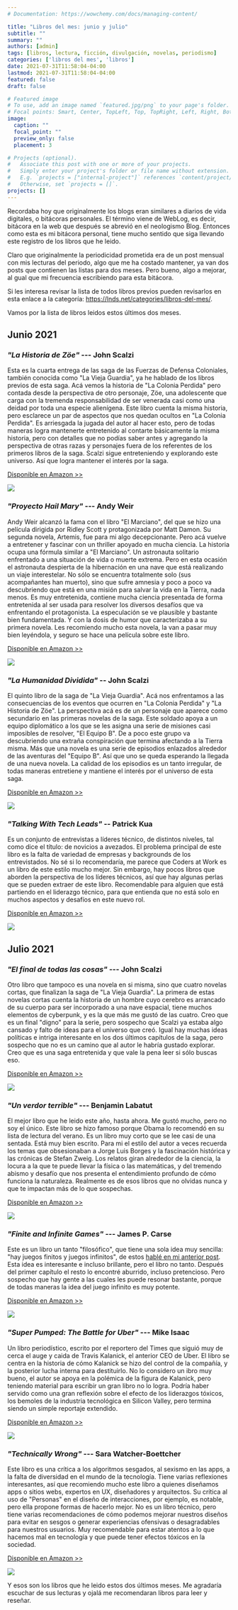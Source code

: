 ```yaml
---
# Documentation: https://wowchemy.com/docs/managing-content/

title: "Libros del mes: junio y julio"
subtitle: ""
summary: ""
authors: [admin]
tags: [libros, lectura, ficción, divulgación, novelas, periodismo]
categories: ['libros del mes', 'libros']
date: 2021-07-31T11:58:04-04:00
lastmod: 2021-07-31T11:58:04-04:00
featured: false
draft: false

# Featured image
# To use, add an image named `featured.jpg/png` to your page's folder.
# Focal points: Smart, Center, TopLeft, Top, TopRight, Left, Right, BottomLeft, Bottom, BottomRight.
image:
  caption: ""
  focal_point: ""
  preview_only: false
  placement: 3

# Projects (optional).
#   Associate this post with one or more of your projects.
#   Simply enter your project's folder or file name without extension.
#   E.g. `projects = ["internal-project"]` references `content/project/deep-learning/index.md`.
#   Otherwise, set `projects = []`.
projects: []
---
```



Recordaba hoy que originalmente los blogs eran similares a diarios de vida digitales, o bitácoras personales. El término viene de WebLog, es decir, bitácora en la web que después se abrevió en el neologismo Blog. Entonces como esta es mi bitácora personal, tiene mucho sentido que siga llevando este registro de los libros que he leido.

Claro que originalmente la periodicidad prometida era de un post mensual con mis lecturas del periodo, algo que me ha costado mantener, ya van dos posts que contienen las listas para dos meses. Pero bueno, algo a mejorar, al gual que mi frecuencia escribiendo para esta bitácora. 

Si les interesa revisar la lista de todos libros previos pueden revisarlos en esta enlace a la categoría: https://lnds.net/categories/libros-del-mes/. 

Vamos por la lista de libros leidos estos últimos dos meses.

## Junio 2021

### _"La Historia de Zöe"_ ---   John Scalzi

Esta es la cuarta entrega de las saga de las Fuerzas de Defensa Coloniales, también conocida como "La Vieja Guardia", ya he hablado de los libros previos de esta saga. Acá vemos la historia de "La Colonia Perdida" pero contada desde la perspectiva de otro personaje, Zöe, una adolescente que carga con la tremenda responsabilidad de ser venerada casi como una deidad por toda una especie alienígena. Este libro cuenta la misma historia, pero esclarece un par de aspectos que nos quedan ocultos en "La Colonia Perdida". Es arriesgada la jugada del autor al hacer esto, pero de todas maneras logra mantenerte entretenido al contarte básicamente la misma historia, pero con detalles que no podías saber antes y agregando la perspectiva de otras razas y personajes fuera de los referentes de los primeros libros de la saga. Scalzi sigue entreteniendo y explorando este universo. Así que logra mantener el interés por la saga. 

[Disponible en Amazon >>](https://amzn.to/3C25p0H)

[![](zoe.jpg)](https://amzn.to/3C25p0H)

### _"Proyecto Hail Mary"_ --- Andy Weir

Andy Weir alcanzó la fama con el libro "El Marciano", del que se hizo una película dirigida por Ridley Scott y protagonizada por Matt Damon. Su segunda novela, Artemis, fue para mi algo decepcionante. Pero acá vuelve a entretener y fascinar con un thriller apoyado en mucha ciencia. La historia ocupa una fórmula similar a "El Marciano". Un astronauta solitario enfrentado a una situación de vida o muerte extrema. Pero en esta ocasión el astronauta despierta de la hibernación en una nave que está realizando un viaje interestelar. No sólo se encuentra totalmente solo (sus acompañantes han muerto), sino que sufre amnesia y poco a poco va descubriendo que está en una misión para salvar la vida en la Tierra, nada menos. Es muy entretenida, contiene mucha ciencia presentada de forma entretenida al ser usada para resolver los diversos desafíos que va enfrentando el protagonista. La especulación se ve plausible y bastante bien fundamentada. Y con la dosis de humor que caracterizaba a su primera novela. Les recomiendo mucho esta novela, la van a pasar muy bien leyéndola, y seguro se hace una película sobre este libro.

[Disponible en Amazon >>](https://amzn.to/3lkNufM)

[![](hailmary.jpg)](https://amzn.to/3lkNufM)

### _"La Humanidad Dividida"_ -- John Scalzi

El quinto libro de la saga de "La Vieja Guardia". Acá nos enfrentamos a las consecuencias de los eventos que ocurren en "La Colonia Perdida" y "La Historia de Zöe". La perspectiva acá es de un personaje que aparece como secundario en las primeras novelas de la saga. Este soldado apoya a un equipo diplomático a los que se les asigna una serie de misiones casi imposibles de resolver, "El Equipo B". De a poco este grupo va descubriendo una extraña conspiración que termina afectando a la Tierra misma. Más que una novela es una serie de episodios enlazados alrededor de las aventuras del "Equipo B". Así que uno se queda esperando la llegada de una nueva novela. La calidad de los episodios es un tanto irregular, de todas maneras entretiene y mantiene el interés por el universo de esta saga.

[Disponible en Amazon >>](https://amzn.to/2Vlshrl)

[![](humanidad.jpg)](https://amzn.to/2Vlshrl)

### _"Talking With Tech Leads"_ -- Patrick Kua

Es un conjunto de entrevistas a líderes técnico, de distintos niveles, tal como dice el título: de novicios a avezados. El problema principal de este libro es la falta de variedad de empresas y backgrounds de los entrevistados. No sé si lo recomendaría, me parece que Coders at Work es un libro de este estilo mucho mejor. Sin embargo, hay pocos libros que aborden la perspectiva de los líderes técnicos, así que hay algunas perlas que se pueden extraer de este libro. Recomendable para alguien que está partiendo en el liderazgo técnico, para que entienda que no está solo en muchos aspectos y desafíos en este nuevo rol.

[Disponible en Amazon >>](https://amzn.to/3fe2to8)

[![](talking.jpg)](https://amzn.to/3fe2to8)

## Julio 2021

### _"El final de todas las cosas"_ --- John Scalzi

Otro libro que tampoco es una novela en si misma, sino que cuatro novelas cortas, que finalizan la saga de "La Vieja Guardia". La primera de estas novelas cortas cuenta la historia de un hombre cuyo cerebro es arrancado de su cuerpo para ser incorporado a una nave espacial, tiene muchos elementos de cyberpunk, y es la que más me gustó de las cuatro. Creo que es un final "digno" para la serie, pero sospecho que Scalzi ya estaba algo cansado y falto de ideas para el universo que creó. Igual hay muchas ideas políticas e intriga interesante en los dos últimos capítulos de la saga, pero sospecho que no es un camino que al autor le habría gustado explorar. Creo que es una saga entretenida y que vale la pena leer si sólo buscas eso.

[Disponible en Amazon >>](https://amzn.to/37aBYLJ)

[![](final.jpg)](https://amzn.to/37aBYLJ)

### _"Un verdor terrible"_ --- Benjamin Labatut

El mejor libro que he leido este año, hasta ahora. Me gustó mucho, pero no soy el único. Este libro se hizo famoso porque Obama lo recomendó en su lista de lectura del verano. Es un libro muy corto que se lee casi de una sentada. Está muy bien escrito. Para mi el estilo del autor a veces recuerda los temas que obsesionaban a Jorge Luis Borges y la fascinación histórica y las crónicas de Stefan Zweig. Los relatos giran alrededor de la ciencia, la locura a la que te puede llevar la física o las matemáticas, y del tremendo abismo y desafío que nos presenta el entendimiento profundo de cómo funciona la naturaleza. Realmente es de esos libros que no olvidas nunca y que te impactan más de lo que sospechas.

[Disponible en Amazon >>](https://amzn.to/3fciqLt)

[![](verdor.jpg)](https://amzn.to/3fciqLt)

### _"Finite and Infinite Games"_ --- James P. Carse

Este es un libro un tanto "filosófico", que tiene una sola idea muy sencilla: "hay juegos finitos y juegos infinitos", de estos  [hablé en mi anterior post](/blog/lnds/2021/07/11/antes-too-esto-era-campo/). Esta idea es interesante e incluso brillante, pero el libro no tanto. Después del primer capítulo el resto lo encontré aburrido, incluso pretencioso. Pero sospecho que hay gente a las cuales les puede resonar bastante, porque de todas maneras la idea del juego infinito es muy potente. 

[Disponible en Amazon >>](https://amzn.to/3C09e6G)

[![](infinite.jpg)](https://amzn.to/3C09e6G)

### _"Super Pumped: The Battle for Uber"_ --- Mike Isaac

Un libro periodístico, escrito por el reportero del Times que siguió muy de cerca el auge y caida de Travis Kalanick, el anterior CEO de Uber. El libro se centra en la historia de cómo Kalanick se hizo del control de la compañía, y la posterior lucha interna para destituirlo.  No lo considero un ibro muy bueno, el autor se apoya en la polémica de la figura de Kalanick, pero teniendo material para escribir un gran libro no lo logra. Podría haber servido como una gran reflexión sobre el efecto de los liderazgos tóxicos, los bemoles de la industria tecnológica en Silicon Valley, pero termina siendo un simple reportaje extendido.

[Disponible en Amazon >>](https://amzn.to/3llopRV)

[![](pumped.jpg)](https://amzn.to/3llopRV)



### _"Technically Wrong"_ --- Sara Watcher-Boettcher

Este libro es una crítica a los algoritmos sesgados, al sexismo en las apps, a la falta de diversidad en el mundo de la tecnología. Tiene varias reflexiones interesantes, así que recomiendo mucho este libro a quienes diseñamos apps o sitios webs, expertos en UX, diseñadores y arquitectos. Su crítica al uso de "Personas" en el diseño de interacciones, por ejemplo, es notable, pero ella propone formas de hacerlo mejor. No es un libro técnico, pero tiene varias recomendaciones de cómo podemos mejorar nuestros diseños para evitar en sesgos o generar experiencias ofensivas o desagradables para nuestros usuarios. Muy recomendable para estar atentos a lo que hacemos mal  en tecnología y que puede tener efectos tóxicos en la sociedad.


[Disponible en Amazon >>](https://amzn.to/3jcy1vJ)

[![](wrong.jpg)](https://amzn.to/3jcy1vJ)


Y esos son los libros que he leido estos dos últimos meses. Me agradaría escuchar de sus lecturas y ojalá me recomendaran libros para leer y reseñar.
